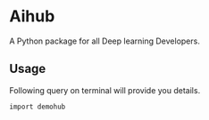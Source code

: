 # Aihub

A Python package for all Deep learning Developers.

## Usage

Following query on terminal will provide you details.

```
import demohub
```
